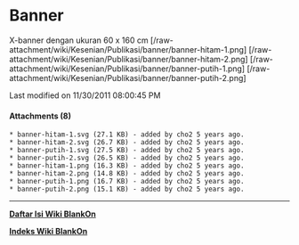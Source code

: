 # Banner
X-banner dengan ukuran 60 x 160 cm
[/raw-attachment/wiki/Kesenian/Publikasi/banner/banner-hitam-1.png]
[/raw-attachment/wiki/Kesenian/Publikasi/banner/banner-hitam-2.png]
[/raw-attachment/wiki/Kesenian/Publikasi/banner/banner-putih-1.png]
[/raw-attachment/wiki/Kesenian/Publikasi/banner/banner-putih-2.png]

Last modified on 11/30/2011 08:00:45 PM

#### Attachments (8)
    * banner-hitam-1.svg​ (27.1 KB) - added by cho2 5 years ago.
    * banner-hitam-2.svg​ (26.7 KB) - added by cho2 5 years ago.
    * banner-putih-1.svg​ (27.5 KB) - added by cho2 5 years ago.
    * banner-putih-2.svg​ (26.5 KB) - added by cho2 5 years ago.
    * banner-hitam-1.png​ (16.3 KB) - added by cho2 5 years ago.
    * banner-hitam-2.png​ (14.8 KB) - added by cho2 5 years ago.
    * banner-putih-1.png​ (16.7 KB) - added by cho2 5 years ago.
    * banner-putih-2.png​ (15.1 KB) - added by cho2 5 years ago.

 
---
[**Daftar Isi Wiki BlankOn**](/DaftarIsi/README.md)
 
[**Indeks Wiki BlankOn**](/Indeks.md)
